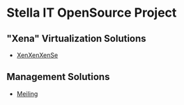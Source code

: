 # Stella IT OpenSource Project
## "Xena" Virtualization Solutions
* [XenXenXenSe](https://github.com/Stella-IT/XenXenXenSe)

## Management Solutions
* [Meiling](https://github.com/Stella-IT/meiling)
